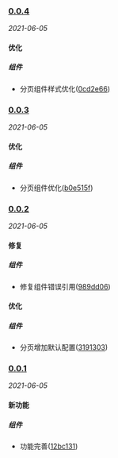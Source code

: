 ### [0.0.4](https://github.com/WenHaoHuang/h-table/compare/v0.0.3...v0.0.4)

_2021-06-05_

#### 优化

##### 组件
- 分页组件样式优化([0cd2e66](https://github.com/WenHaoHuang/h-table/commit/0cd2e66))



### [0.0.3](https://github.com/WenHaoHuang/h-table/compare/v0.0.2...v0.0.3)

_2021-06-05_

#### 优化

##### 组件
- 分页组件优化([b0e515f](https://github.com/WenHaoHuang/h-table/commit/b0e515f))



### [0.0.2](https://github.com/WenHaoHuang/h-table/compare/v0.0.1...v0.0.2)

_2021-06-05_

#### 修复

##### 组件
- 修复组件错误引用([989dd06](https://github.com/WenHaoHuang/h-table/commit/989dd06))



#### 优化

##### 组件
- 分页增加默认配置([3191303](https://github.com/WenHaoHuang/h-table/commit/3191303))



### [0.0.1](https://github.com/WenHaoHuang/h-table/compare/12bc131...v0.0.1)

_2021-06-05_

#### 新功能

##### 组件
- 功能完善([12bc131](https://github.com/WenHaoHuang/h-table/commit/12bc131))



